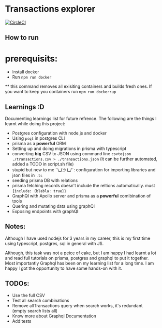 # Transactions explorer
[![CircleCI](https://circleci.com/gh/circleci/circleci-docs.svg?style=shield)](https://circleci.com/gh/MariamMahmoud/<TODO_REPO_NAME>)



## How to run
# prerequisits:
- Install docker
- Run `npm run docker`

** this command removes all exisiting containers and builds fresh ones.
If you want to keep you containers run `npm run docker:up`

## Learnings :D
Documenting learnings list for future refrence. The following are the things I learnt while doing this project:

- Postgres configuration with node.js and docker
- Using `psql` in postgres CLI
- prisma as a **powerful** ORM
- Setting up and doing migrations in prisma with typescript
- converting **big** CSV to JSON using command line `csvtojson ./transactions.csv > ./transactions.json` (it can be further automated,  added a TODO in script.sh file)
- stupid but new to me ¯\\\_(ツ)_/¯: configuration for importing libraries and json files in `.ts`
- seeding prisma DB with relations
- prisma fetching records doesn't include the reltions automatically. must `{include: {blabla: true}}`
- GraphQl with Apollo server and prisma as a **powerful** comibination of tools
- Quering and mutating data using graphQl
- Exposing endpoints with graphQl

## Notes:
Although I have used nodejs for 3 years in my career, this is my first time using typescript, postgres, sql in general with JS.

Although, this task was not a peice of cake, but I am happy I had  learnt a lot and read full tutorials on prisma, postgres and graphql to put it together.
Most importantly Graphql has been on my learning list for a long time. I am happy I got the opportunity to have some hands-on with it.


## TODOs:
- Use the full CSV 
- Test all search combinations
- Remove allTransactions query when search works, it's redundant (empty search lists all)
- Know more about Graphql Documentation
- Add tests
